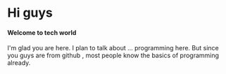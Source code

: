 # Hi guys
#### Welcome to tech world
I'm glad you are here. I plan to talk about ... programming here. But since you guys are from github , most people know the basics of programming already.
